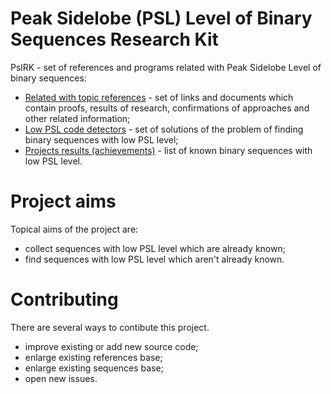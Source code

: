 Peak Sidelobe (PSL) Level of Binary Sequences Research Kit
==========================================================
PslRK - set of references and programs related with Peak Sidelobe Level of binary sequences:
 - [Related with topic references](References) - set of links and documents which contain
    proofs, results of research, confirmations of approaches and other related information;
 - [Low PSL code detectors](Solutions) - set of solutions of the problem of finding binary
    sequences with low PSL level;
 - [Projects results (achievements)](Reports) - list of known binary sequences with low PSL
    level.



Project aims
============
Topical aims of the project are:
 - collect sequences with low PSL level which are already known;
 - find sequences with low PSL level which aren't already known.



Contributing
============
There are several ways to contibute this project.
 - improve existing or add new source code;
 - enlarge existing references base;
 - enlarge existing sequences base;
 - open new issues.
